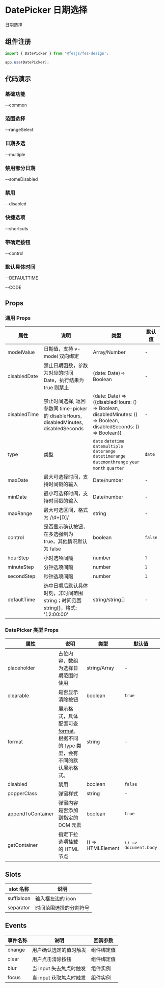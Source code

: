 # DatePicker 日期选择

日期选择

## 组件注册

```js
import { DatePicker } from '@fesjs/fes-design';

app.use(DatePicker);
```

## 代码演示

### 基础功能

--common

### 范围选择

--rangeSelect

### 日期多选

--multiple

### 禁用部分日期

--someDisabled

### 禁用

--disabled

### 快捷选项

--shortcuts

### 带确定按钮

--control

### 默认具体时间

--DEFAULTTIME

--CODE

## Props

### 通用 Props

| 属性         | 说明                                                                                   | 类型                                                                                                             | 默认值  |
| ------------ | -------------------------------------------------------------------------------------- | ---------------------------------------------------------------------------------------------------------------- | ------- |
| modelValue   | 日期值，支持 v-model 双向绑定                                                          | Array/Number                                                                                                     | -       |
| disabledDate | 禁止日期函数，参数为对应的时间 Date，执行结果为 true 则禁止                            | (date: Date)=> Boolean                                                                                           | -       |
| disabledTime | 禁止时间选择, 返回参数同 time-picker 的 disableHours, disabledMinutes, disabledSeconds | (date: Date) => ({disabledHours: () => Boolean, disabledMinutes: () => Boolean, disabledSeconds: () => Boolean}) | -       |
| type         | 类型                                                                                   | `date` `datetime` `datemultiple` `daterange` `datetimerange` `datemonthrange` `year` `month` `quarter`           | `date`  |
| maxDate      | 最大可选择时间，支持时间戳的输入                                                       | Date/number                                                                                                      | -       |
| minDate      | 最小可选择时间，支持时间戳的输入                                                       | Date/number                                                                                                      | -       |
| maxRange     | 最大可选区间，格式为 /\d+[D]/                                                          | string                                                                                                           | -       |
| control      | 是否显示确认按钮，在多选强制为 true，其他情况默认为 false                              | boolean                                                                                                          | `false` |
| hourStep     | 小时选项间隔                                                                           | number                                                                                                           | `1`     |
| minuteStep   | 分钟选项间隔                                                                           | number                                                                                                           | `1`     |
| secondStep   | 秒钟选项间隔                                                                           | number                                                                                                           | `1`     |
| defaultTime  | 选中日期后默认具体时刻，非时间范围 string；时间范围 string[]，格式: '12:00:00'         | string/string[]                                                                                                  | -       |

### DatePicker 类型 Props

| 属性              | 说明                                                                                                                     | 类型              | 默认值                |
| ----------------- | ------------------------------------------------------------------------------------------------------------------------ | ----------------- | --------------------- |
| placeholder       | 占位内容，数组为选择日期范围时使用                                                                                       | string/Array      | -                     |
| clearable         | 是否显示清除按钮                                                                                                         | boolean           | `true`                |
| format            | 展示格式，具体配置可查[format](https://date-fns.org/v2.28.0/docs/format)，根据不同的 type 类型，会有不同的默认展示格式。 | string            | -                     |
| disabled          | 禁用                                                                                                                     | boolean           | `false`               |
| popperClass       | 弹窗样式                                                                                                                 | string            | -                     |
| appendToContainer | 弹窗内容是否添加到指定的 DOM 元素                                                                                        | boolean           | `true`                |
| getContainer      | 指定下拉选项挂载的 HTML 节点                                                                                             | () => HTMLElement | `() => document.body` |

## Slots

| slot 名称  | 说明                   |
| ---------- | ---------------------- |
| suffixIcon | 输入框左边的 icon      |
| separator  | 时间范围选择的分割符号 |

## Events

| 事件名称 | 说明                    | 回调参数   |
| -------- | ----------------------- | ---------- |
| change   | 用户确认选定的值时触发  | 组件绑定值 |
| clear    | 用户点击清除按钮        | 组件绑定值 |
| blur     | 当 input 失去焦点时触发 | 组件实例   |
| focus    | 当 input 获取焦点时触发 | 组件实例   |
